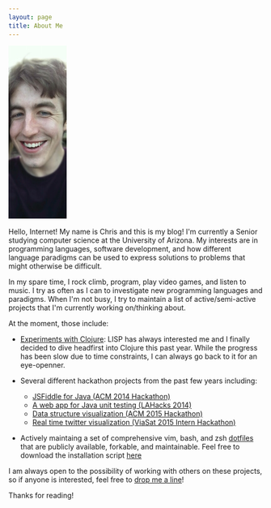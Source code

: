 ```yaml
---
layout: page
title: About Me
---
```


<a href="./">
  <img src="Me.jpg" class="my_pic" />
</a>

Hello, Internet! My name is Chris and this is my blog! I'm currently a Senior
studying computer science at the University of Arizona. My interests are in programming languages,
software development, and how different language paradigms can be used to express solutions to
problems that might otherwise be difficult.

In my spare time, I rock climb, program, play video games, and listen to music. I try as often as I
can to investigate new programming languages and paradigms. When I'm not busy, I try to maintain a
list of active/semi-active projects that I'm currently working on/thinking about.

At the moment, those include:

* [Experiments with Clojure](https://github.com/gizmo385/LearningClojure): LISP has always
  interested me and I finally decided to dive headfirst into Clojure this past year. While the
  progress has been slow due to time constraints, I can always go back to it for an eye-openner.

* Several different hackathon projects from the past few years including:
  - [JSFiddle for Java (ACM 2014 Hackathon)](https://github.com/dkothari777/Hackathon2014)
  - [A web app for Java unit testing (LAHacks 2014)](https://github.com/jano017/LaHacks)
  - [Data structure visualization (ACM 2015 Hackathon)](https://github.com/gizmo385/ACM-2015-hackathon)
  - [Real time twitter visualization (ViaSat 2015 Intern Hackathon)](https://github.com/gizmo385/Glimpse)

* Actively maintaing a set of comprehensive vim, bash, and zsh
  [dotfiles](https://github.com/gizmo385/dotfiles) that are publicly available, forkable, and
  maintainable. Feel free to download the installation script
  [here](https://github.com/gizmo385/dotfiles/blob/master/update_dotfiles)

I am always open to the possibility of working with others on these projects, so if anyone is
interested, feel free to [drop me a line](mailto:cachapline8@gmail.com)!

Thanks for reading!
